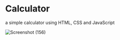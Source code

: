 # Calculator
a simple calculator using HTML, CSS and JavaScript

![Screenshot (156)](https://github.com/nith2349/Calculator/assets/76637901/d58e901c-df81-42b2-a2d7-1d58191d0b71)
